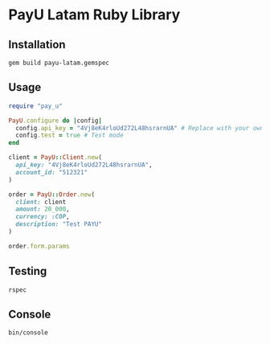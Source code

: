 # PayU Latam Ruby Library

## Installation

    gem build payu-latam.gemspec

## Usage

```ruby
require "pay_u"

PayU.configure do |config|
  config.api_key = "4Vj8eK4rloUd272L48hsrarnUA" # Replace with your own API key
  config.test = true # Test mode
end

client = PayU::Client.new(
  api_key: "4Vj8eK4rloUd272L48hsrarnUA",
  account_id: "512321"
)

order = PayU::Order.new(
  client: client
  amount: 20_000,
  currency: :COP,
  description: "Test PAYU"
)

order.form.params
```

## Testing

    rspec

## Console

    bin/console
